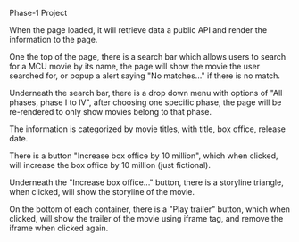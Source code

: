 Phase-1 Project

When the page loaded, it will retrieve data a public API and render the information to the page.

One the top of the page, there is a search bar which allows users to search for a MCU movie by its name, the page will show the movie the user searched for, or popup a alert saying "No matches..." if there is no match.

Underneath the search bar, there is a drop down menu with options of "All phases, phase I to IV", after choosing one specific phase, the page will be re-rendered to only show movies belong to that phase.

The information is categorized by movie titles, with title, box office, release date.

There is a button "Increase box office by 10 million", which when clicked, will increase the box office by 10 million (just fictional).

Underneath the "Increase box office..." button, there is a storyline triangle, when clicked, will show the storyline of the movie.

On the bottom of each container, there is a "Play trailer" button, which when clicked, will show the trailer of the movie using iframe tag, and remove the iframe when clicked again.
